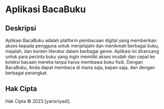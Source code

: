 # Aplikasi BacaBuku

## Deskripsi
Aplikasi BacaBuku adalah platform pembacaan digital yang memberikan akses kepada 
pengguna untuk menjelajahi dan menikmati berbagai buku, majalah, dan konten literatur 
dalam berbagai genre. Aplikasi ini dirancang untuk para pecinta buku yang ingin memiliki 
akses mudah dan cepat ke koleksi bacaan mereka tanpa harus membawa buku fisik. Dengan BacaBuku, 
Anda dapat membaca di mana saja, kapan saja, dan dengan berbagai perangkat.

## Hak Cipta
Hak Cipta © 2023 [yarisriyadi].
